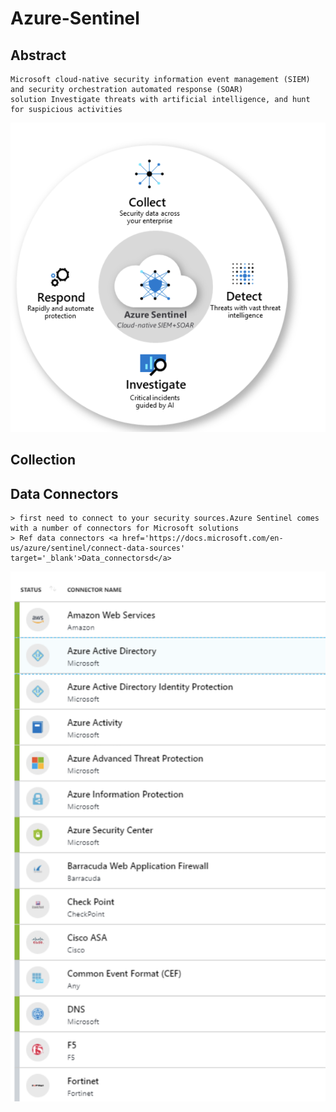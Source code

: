 Azure-Sentinel
=========

Abstract
--------
    Microsoft cloud-native security information event management (SIEM) and security orchestration automated response (SOAR) 
    solution Investigate threats with artificial intelligence, and hunt for suspicious activities
    
![alt text](https://github.com/Maboalenen/Azure_Sentinel/blob/main/sentinel.png?raw=true)

Collection
--------

Data Connectors
-----
    > first need to connect to your security sources.Azure Sentinel comes with a number of connectors for Microsoft solutions  
    > Ref data connectors <a href='https://docs.microsoft.com/en-us/azure/sentinel/connect-data-sources' target='_blank'>Data_connectorsd</a>   

![alt text](https://github.com/Maboalenen/Azure_Sentinel/blob/main/connectors.png?raw=true)
